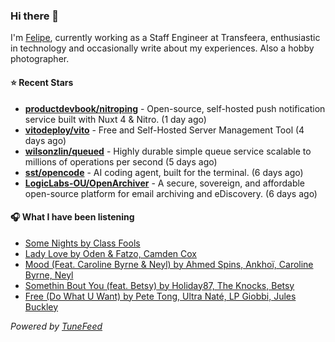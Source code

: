 ### Hi there 👋

I'm [Felipe](https://felipevm.com), currently working as a Staff Engineer at Transfeera, enthusiastic in technology and occasionally write about my experiences. Also a hobby photographer.

#### ⭐ Recent Stars
- **[productdevbook/nitroping](https://github.com/productdevbook/nitroping)** - Open-source, self-hosted push notification service built with Nuxt 4 &amp; Nitro. (1 day ago)
- **[vitodeploy/vito](https://github.com/vitodeploy/vito)** - Free and Self-Hosted  Server Management Tool (4 days ago)
- **[wilsonzlin/queued](https://github.com/wilsonzlin/queued)** - Highly durable simple queue service scalable to millions of operations per second (5 days ago)
- **[sst/opencode](https://github.com/sst/opencode)** - AI coding agent, built for the terminal. (6 days ago)
- **[LogicLabs-OU/OpenArchiver](https://github.com/LogicLabs-OU/OpenArchiver)** - A secure, sovereign, and affordable open-source platform for email archiving and eDiscovery. (6 days ago)

#### 🎧 What I have been listening
- [Some Nights by Class Fools](https://open.spotify.com/track/257CR1V62XFaFTy0H9veMx)
- [Lady Love by Oden &amp; Fatzo, Camden Cox](https://open.spotify.com/track/4YvoBTTCWFCus0R5pFPN9S)
- [Mood (Feat. Caroline Byrne &amp; Neyl) by Ahmed Spins, Ankhoï, Caroline Byrne, Neyl](https://open.spotify.com/track/1dpVevoWQT7syIxcWDywWm)
- [Somethin Bout You (feat. Betsy) by Holiday87, The Knocks, Betsy](https://open.spotify.com/track/5hDtgTpEmgkRFdiOREk98b)
- [Free (Do What U Want) by Pete Tong, Ultra Naté, LP Giobbi, Jules Buckley](https://open.spotify.com/track/6lVdhbN1xING12E926vWwI)

_Powered by [TuneFeed](https://tunefeed.app?ref=github.com)_
